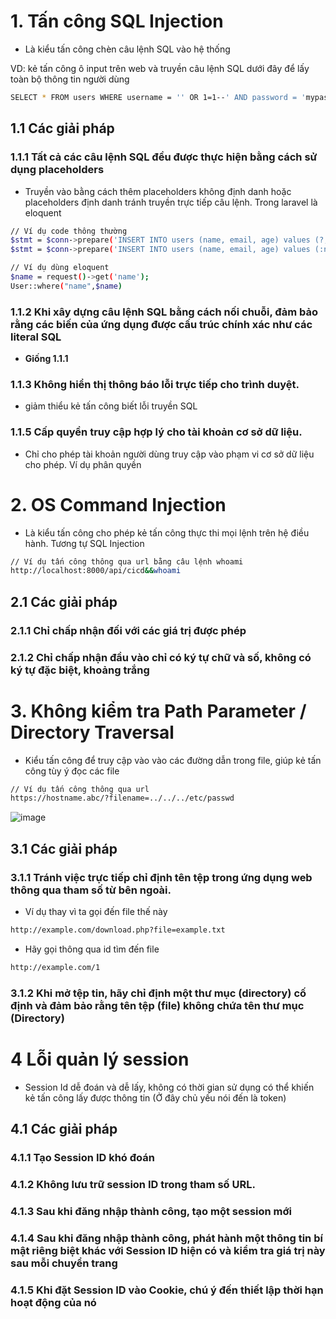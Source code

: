 # 1. Tấn công SQL Injection
  - Là kiểu tấn công chèn câu lệnh SQL vào hệ thống

VD: kẻ tấn công ô input trên web và truyền câu lệnh SQL dưới đây để lấy toàn bộ thông tin người dùng
```sh
SELECT * FROM users WHERE username = '' OR 1=1--' AND password = 'mypass'
```

## 1.1 Các giải pháp
### 1.1.1 Tất cả các câu lệnh SQL đều được thực hiện bằng cách sử dụng placeholders
  - Truyền vào bằng cách thêm placeholders không định danh hoặc placeholders định danh tránh truyền trực tiếp câu lệnh. Trong laravel là eloquent

```sh
// Ví dụ code thông thường
$stmt = $conn->prepare('INSERT INTO users (name, email, age) values (?, ?, ?)');
$stmt = $conn->prepare('INSERT INTO users (name, email, age) values (:name, :mail, :age)');
```

```sh
// Ví dụ dùng eloquent
$name = request()->get('name');
User::where("name",$name)
```
### 1.1.2 Khi xây dựng câu lệnh SQL bằng cách nối chuỗi, đảm bảo rằng các biến của ứng dụng được cấu trúc chính xác như các literal SQL
  - **Giống 1.1.1**
### 1.1.3 Không hiển thị thông báo lỗi trực tiếp cho trình duyệt.
  - giảm thiểu kẻ tấn công biết lỗi truyền SQL
### 1.1.5 Cấp quyền truy cập hợp lý cho tài khoản cơ sở dữ liệu.
  - Chỉ cho phép tài khoản người dùng truy cập vào phạm vi cơ sở dữ liệu cho phép. Ví dụ phân quyền

# 2. OS Command Injection
  - Là kiểu tấn công cho phép kẻ tấn công thực thi mọi lệnh trên hệ điều hành. Tương tự SQL Injection
  
```sh
// Ví dụ tấn công thông qua url bằng câu lệnh whoami
http://localhost:8000/api/cicd&&whoami
```
## 2.1 Các giải pháp
### 2.1.1 Chỉ chấp nhận đối với các giá trị được phép
### 2.1.2 Chỉ chấp nhận đầu vào chỉ có ký tự chữ và số, không có ký tự đặc biệt, khoảng trắng

# 3. Không kiểm tra Path Parameter / Directory Traversal
- Kiểu tấn công để truy cập vào vào các đường dẫn trong file, giúp kẻ tấn công tùy ý đọc các file
```sh
// Ví dụ tấn công thông qua url
https://hostname.abc/?filename=../../../etc/passwd
```

![image](https://github.com/NguyenTungBach/bach_interview/assets/78024702/814dc376-1e7a-4017-8fd0-4a9393c53339)

## 3.1 Các giải pháp
### 3.1.1 Tránh việc trực tiếp chỉ định tên tệp trong ứng dụng web thông qua tham số từ bên ngoài.
  - Ví dụ thay vì ta gọi đến file thế này
```sh
http://example.com/download.php?file=example.txt
```
  - Hãy gọi thông qua id tìm đến file
```sh
http://example.com/1
```
### 3.1.2 Khi mở tệp tin, hãy chỉ định một thư mục (directory) cố định và đảm bảo rằng tên tệp (file) không chứa tên thư mục (Directory)

# 4 Lỗi quản lý session
-  Session Id dễ đoán và dễ lấy, không có thời gian sử dụng có thể khiến kẻ tấn công lấy được thông tin (Ở đây chủ yếu nói đến là token)

## 4.1 Các giải pháp
### 4.1.1 Tạo Session ID khó đoán 
### 4.1.2 Không lưu trữ session ID trong tham số URL.
### 4.1.3 Sau khi đăng nhập thành công,  tạo một session mới 
### 4.1.4 Sau khi đăng nhập thành công, phát hành một thông tin bí mật riêng biệt khác với Session ID hiện có và kiểm tra giá trị này sau mỗi chuyển trang
### 4.1.5 Khi đặt Session ID vào Cookie, chú ý đến thiết lập thời hạn hoạt động của nó
